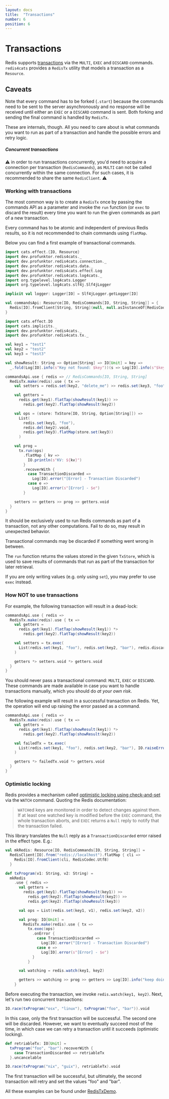 ```yaml
---
layout: docs
title:  "Transactions"
number: 6
position: 6
---
```


# Transactions

Redis supports [transactions](https://redis.io/topics/transactions) via the `MULTI`, `EXEC` and `DISCARD` commands. `redis4cats` provides a `RedisTx` utility that models a transaction as a `Resource`.

## Caveats

Note that every command has to be forked (`.start`) because the commands need to be sent to the server asynchronously and no response will be received until either an `EXEC` or a `DISCARD` command is sent. Both forking and sending the final command is handled by `RedisTx`.

These are internals, though. All you need to care about is what commands you want to run as part of a transaction and handle the possible errors and retry logic.

##### Concurrent transactions

⚠️ in order to run transactions concurrently, you'd need to acquire a connection per transaction (`RedisCommands`), as `MULTI` can not be called concurrently within the same connection. For such cases, it is recommended to share the same `RedisClient`. ⚠️

### Working with transactions

The most common way is to create a `RedisTx` once by passing the commands API as a parameter and invoke the `run` function (or `exec` to discard the result) every time you want to run the given commands as part of a new transaction.

Every command has to be atomic and independent of previous Redis results, so it is not recommended to chain commands using `flatMap`.

Below you can find a first example of transactional commands.

```scala mdoc:invisible
import cats.effect.{IO, Resource}
import dev.profunktor.redis4cats._
import dev.profunktor.redis4cats.connection._
import dev.profunktor.redis4cats.data._
import dev.profunktor.redis4cats.effect.Log
import dev.profunktor.redis4cats.log4cats._
import org.typelevel.log4cats.Logger
import org.typelevel.log4cats.slf4j.Slf4jLogger

implicit val logger: Logger[IO] = Slf4jLogger.getLogger[IO]

val commandsApi: Resource[IO, RedisCommands[IO, String, String]] = {
  Redis[IO].fromClient[String, String](null, null.asInstanceOf[RedisCodec[String, String]])
}
```

```scala mdoc:silent
import cats.effect.IO
import cats.implicits._
import dev.profunktor.redis4cats._
import dev.profunktor.redis4cats.tx._

val key1 = "test1"
val key2 = "test2"
val key3 = "test3"

val showResult: String => Option[String] => IO[Unit] = key =>
  _.fold(Log[IO].info(s"Key not found: $key"))(s => Log[IO].info(s"$key: $s"))

commandsApi.use { redis => // RedisCommands[IO, String, String]
  RedisTx.make(redis).use { tx =>
    val setters = redis.set(key2, "delete_me") >> redis.set(key3, "foo")

    val getters =
      redis.get(key1).flatTap(showResult(key1)) >>
        redis.get(key2).flatTap(showResult(key2))

    val ops = (store: TxStore[IO, String, Option[String]]) =>
      List(
        redis.set(key1, "foo"),
        redis.del(key2).void,
        redis.get(key3).flatMap(store.set(key3))
      )

    val prog =
      tx.run(ops)
        .flatMap { kv =>
          IO.println(s"KV: ${kv}")
        }
        .recoverWith {
          case TransactionDiscarded =>
            Log[IO].error("[Error] - Transaction Discarded")
          case e =>
            Log[IO].error(s"[Error] - $e")
        }

    setters >> getters >> prog >> getters.void
  }
}
```

It should be exclusively used to run Redis commands as part of a transaction, not any other computations. Fail to do so, may result in unexpected behavior.

Transactional commands may be discarded if something went wrong in between.

The `run` function returns the values stored in the given `TxStore`, which is used to save results of commands that run as part of the transaction for later retrieval.

If you are only writing values (e.g. only using `set`), you may prefer to use `exec` instead.

### How NOT to use transactions

For example, the following transaction will result in a dead-lock:

```scala mdoc:silent
commandsApi.use { redis =>
  RedisTx.make(redis).use { tx =>
    val getters =
      redis.get(key1).flatTap(showResult(key1)) *>
        redis.get(key2).flatTap(showResult(key2))

    val setters = tx.exec(
      List(redis.set(key1, "foo"), redis.set(key2, "bar"), redis.discard)
    )

    getters *> setters.void *> getters.void
  }
}
```

You should never pass a transactional command: `MULTI`, `EXEC` or `DISCARD`. These commands are made available in case you want to handle transactions manually, which you should do *at your own risk*.

The following example will result in a successful transaction on Redis. Yet, the operation will end up raising the error passed as a command.

```scala mdoc:silent
commandsApi.use { redis =>
  RedisTx.make(redis).use { tx =>
    val getters =
      redis.get(key1).flatTap(showResult(key1)) *>
        redis.get(key2).flatTap(showResult(key2))

    val failedTx = tx.exec(
      List(redis.set(key1, "foo"), redis.set(key2, "bar"), IO.raiseError(new Exception("boom")))
    )

    getters *> failedTx.void *> getters.void
  }
}
```

### Optimistic locking

Redis provides a mechanism called [optimistic locking using check-and-set](https://redis.io/topics/transactions#optimistic-locking-using-check-and-set) via the `WATCH` command. Quoting the Redis documentation:

> `WATCH`ed keys are monitored in order to detect changes against them. If at least one watched key is modified before the `EXEC` command, the whole transaction aborts, and `EXEC` returns a `Null` reply to notify that the transaction failed.

This library translates the `Null` reply as a `TransactionDiscarded` error raised in the effect type. E.g.:

```scala mdoc:silent
val mkRedis: Resource[IO, RedisCommands[IO, String, String]] =
  RedisClient[IO].from("redis://localhost").flatMap { cli =>
    Redis[IO].fromClient(cli, RedisCodec.Utf8)
  }

def txProgram(v1: String, v2: String) =
  mkRedis
    .use { redis =>
      val getters =
        redis.get(key1).flatTap(showResult(key1)) >>
          redis.get(key2).flatTap(showResult(key2)) >>
          redis.get(key2).flatTap(showResult(key3))

      val ops = List(redis.set(key1, v1), redis.set(key2, v2))

      val prog: IO[Unit] =
        RedisTx.make(redis).use { tx =>
          tx.exec(ops)
            .onError {
              case TransactionDiscarded =>
                Log[IO].error("[Error] - Transaction Discarded")
              case e =>
                Log[IO].error(s"[Error] - $e")
            }
          }

      val watching = redis.watch(key1, key2)

      getters >> watching >> prog >> getters >> Log[IO].info("keep doing stuff...")
    }
```

Before executing the transaction, we invoke `redis.watch(key1, key2)`. Next, let's run two concurrent transactions:

```scala mdoc:silent
IO.race(txProgram("osx", "linux"), txProgram("foo", "bar")).void
```

In this case, only the first transaction will be successful. The second one will be discarded. However, we want to eventually succeed most of the time, in which case we can retry a transaction until it succeeds (optimistic locking).

```scala mdoc:silent
def retriableTx: IO[Unit] =
  txProgram("foo", "bar").recoverWith {
    case TransactionDiscarded => retriableTx
  }.uncancelable

IO.race(txProgram("nix", "guix"), retriableTx).void
```

The first transaction will be successful, but ultimately, the second transaction will retry and set the values "foo" and "bar".

All these examples can be found under [RedisTxDemo](https://github.com/profunktor/redis4cats/blob/master/modules/examples/src/main/scala/dev/profunktor/redis4cats/RedisTxDemo.scala).

